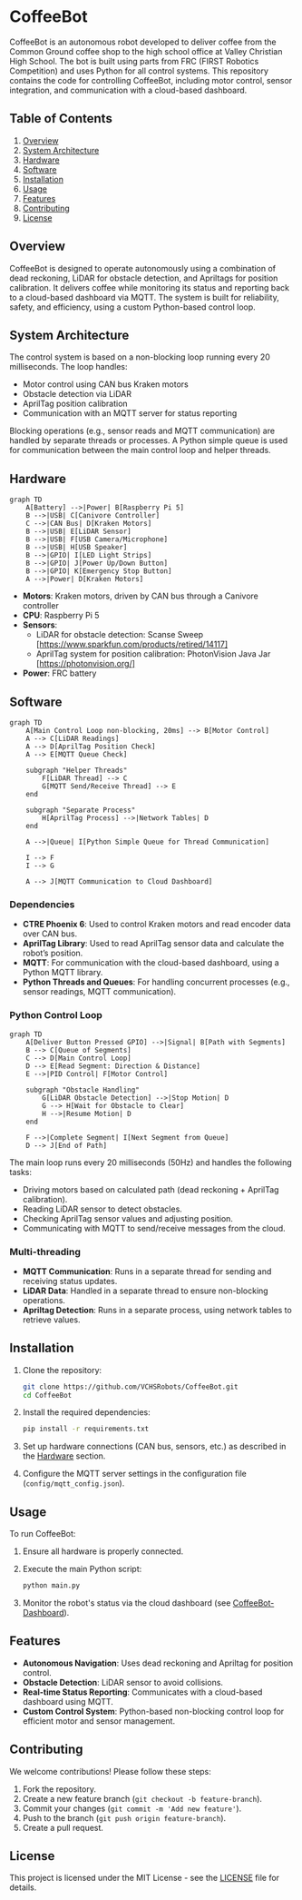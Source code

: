 # CoffeeBot

CoffeeBot is an autonomous robot developed to deliver coffee from the Common Ground coffee shop to the high school office at Valley Christian High School. The bot is built using parts from FRC (FIRST Robotics Competition) and uses Python for all control systems. This repository contains the code for controlling CoffeeBot, including motor control, sensor integration, and communication with a cloud-based dashboard.

## Table of Contents
1. [Overview](#overview)
2. [System Architecture](#system-architecture)
3. [Hardware](#hardware)
4. [Software](#software)
5. [Installation](#installation)
6. [Usage](#usage)
7. [Features](#features)
8. [Contributing](#contributing)
9. [License](#license)

## Overview

CoffeeBot is designed to operate autonomously using a combination of dead reckoning, LiDAR for obstacle detection, and Apriltags for position calibration. It delivers coffee while monitoring its status and reporting back to a cloud-based dashboard via MQTT. The system is built for reliability, safety, and efficiency, using a custom Python-based control loop.

## System Architecture

The control system is based on a non-blocking loop running every 20 milliseconds. The loop handles:
- Motor control using CAN bus Kraken motors
- Obstacle detection via LiDAR
- AprilTag position calibration
- Communication with an MQTT server for status reporting

Blocking operations (e.g., sensor reads and MQTT communication) are handled by separate threads or processes. A Python simple queue is used for communication between the main control loop and helper threads.

## Hardware
```mermaid
graph TD
    A[Battery] -->|Power| B[Raspberry Pi 5]
    B -->|USB| C[Canivore Controller]
    C -->|CAN Bus| D[Kraken Motors]
    B -->|USB| E[LiDAR Sensor]
    B -->|USB| F[USB Camera/Microphone]
    B -->|USB| H[USB Speaker]
    B -->|GPIO| I[LED Light Strips]
    B -->|GPIO| J[Power Up/Down Button]
    B -->|GPIO| K[Emergency Stop Button]
    A -->|Power| D[Kraken Motors]

```
- **Motors**: Kraken motors, driven by CAN bus through a Canivore controller
- **CPU**: Raspberry Pi 5
- **Sensors**: 
  - LiDAR for obstacle detection: Scanse Sweep [https://www.sparkfun.com/products/retired/14117]
  - AprilTag system for position calibration: PhotonVision Java Jar [https://photonvision.org/]
- **Power**: FRC battery

## Software

```mermaid
graph TD
    A[Main Control Loop non-blocking, 20ms] --> B[Motor Control]
    A --> C[LiDAR Readings]
    A --> D[AprilTag Position Check]
    A --> E[MQTT Queue Check]
    
    subgraph "Helper Threads"
        F[LiDAR Thread] --> C
        G[MQTT Send/Receive Thread] --> E
    end
    
    subgraph "Separate Process"
        H[AprilTag Process] -->|Network Tables| D
    end
    
    A -->|Queue| I[Python Simple Queue for Thread Communication]
    
    I --> F
    I --> G
    
    A --> J[MQTT Communication to Cloud Dashboard]
```

### Dependencies

- **CTRE Phoenix 6**: Used to control Kraken motors and read encoder data over CAN bus.
- **AprilTag Library**: Used to read AprilTag sensor data and calculate the robot’s position.
- **MQTT**: For communication with the cloud-based dashboard, using a Python MQTT library.
- **Python Threads and Queues**: For handling concurrent processes (e.g., sensor readings, MQTT communication).

### Python Control Loop
```mermaid
graph TD
    A[Deliver Button Pressed GPIO] -->|Signal| B[Path with Segments]
    B --> C[Queue of Segments]
    C --> D[Main Control Loop]
    D --> E[Read Segment: Direction & Distance]
    E -->|PID Control| F[Motor Control]
    
    subgraph "Obstacle Handling"
        G[LiDAR Obstacle Detection] -->|Stop Motion| D
        G --> H[Wait for Obstacle to Clear]
        H -->|Resume Motion| D
    end
    
    F -->|Complete Segment| I[Next Segment from Queue]
    D --> J[End of Path]
```
The main loop runs every 20 milliseconds (50Hz) and handles the following tasks:
- Driving motors based on calculated path (dead reckoning + AprilTag calibration).
- Reading LiDAR sensor to detect obstacles.
- Checking AprilTag sensor values and adjusting position.
- Communicating with MQTT to send/receive messages from the cloud.

### Multi-threading

- **MQTT Communication**: Runs in a separate thread for sending and receiving status updates.
- **LiDAR Data**: Handled in a separate thread to ensure non-blocking operations.
- **Apriltag Detection**: Runs in a separate process, using network tables to retrieve values.

## Installation

1. Clone the repository:
   ```bash
   git clone https://github.com/VCHSRobots/CoffeeBot.git
   cd CoffeeBot
   ```

2. Install the required dependencies:
   ```bash
   pip install -r requirements.txt
   ```

3. Set up hardware connections (CAN bus, sensors, etc.) as described in the [Hardware](#hardware) section.

4. Configure the MQTT server settings in the configuration file (`config/mqtt_config.json`).

## Usage

To run CoffeeBot:
1. Ensure all hardware is properly connected.
2. Execute the main Python script:
   ```bash
   python main.py
   ```

3. Monitor the robot's status via the cloud dashboard (see [CoffeeBot-Dashboard](https://github.com/VCHSRobots/CoffeeBot-dashboard)).

## Features

- **Autonomous Navigation**: Uses dead reckoning and Apriltag for position control.
- **Obstacle Detection**: LiDAR sensor to avoid collisions.
- **Real-time Status Reporting**: Communicates with a cloud-based dashboard using MQTT.
- **Custom Control System**: Python-based non-blocking control loop for efficient motor and sensor management.

## Contributing

We welcome contributions! Please follow these steps:
1. Fork the repository.
2. Create a new feature branch (`git checkout -b feature-branch`).
3. Commit your changes (`git commit -m 'Add new feature'`).
4. Push to the branch (`git push origin feature-branch`).
5. Create a pull request.

## License

This project is licensed under the MIT License - see the [LICENSE](LICENSE) file for details.
